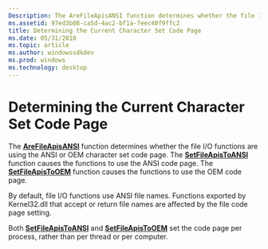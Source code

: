 ```yaml
---
Description: The AreFileApisANSI function determines whether the file I/O functions are using the ANSI or OEM character set code page.
ms.assetid: 97ed3b08-ca5d-4ac2-bf1a-7eec40f9ffc2
title: Determining the Current Character Set Code Page
ms.date: 05/31/2018
ms.topic: article
ms.author: windowssdkdev
ms.prod: windows
ms.technology: desktop
---
```


# Determining the Current Character Set Code Page

The [**AreFileApisANSI**](/windows/win32/fileapi/nf-fileapi-arefileapisansi?branch=master) function determines whether the file I/O functions are using the ANSI or OEM character set code page. The [**SetFileApisToANSI**](/windows/win32/fileapi/nf-fileapi-setfileapistoansi?branch=master) function causes the functions to use the ANSI code page. The [**SetFileApisToOEM**](/windows/win32/fileapi/nf-fileapi-setfileapistooem?branch=master) function causes the functions to use the OEM code page.

By default, file I/O functions use ANSI file names. Functions exported by Kernel32.dll that accept or return file names are affected by the file code page setting.

Both [**SetFileApisToANSI**](/windows/win32/fileapi/nf-fileapi-setfileapistoansi?branch=master) and [**SetFileApisToOEM**](/windows/win32/fileapi/nf-fileapi-setfileapistooem?branch=master) set the code page per process, rather than per thread or per computer.

 

 



